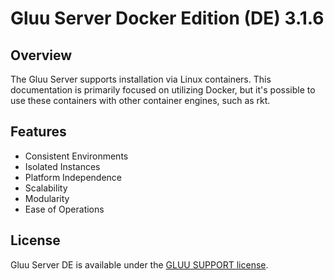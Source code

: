 # Gluu Server Docker Edition (DE) 3.1.6
## Overview
The Gluu Server supports installation via Linux containers. This documentation is primarily focused on utilizing Docker, but it's possible to use these containers with other container engines, such as rkt.

## Features
- Consistent Environments
- Isolated Instances
- Platform Independence
- Scalability
- Modularity
- Ease of Operations
    
## License

Gluu Server DE is available under the [GLUU SUPPORT license](https://github.com/GluuFederation/gluu-docker/blob/3.1.6/LICENSE).
